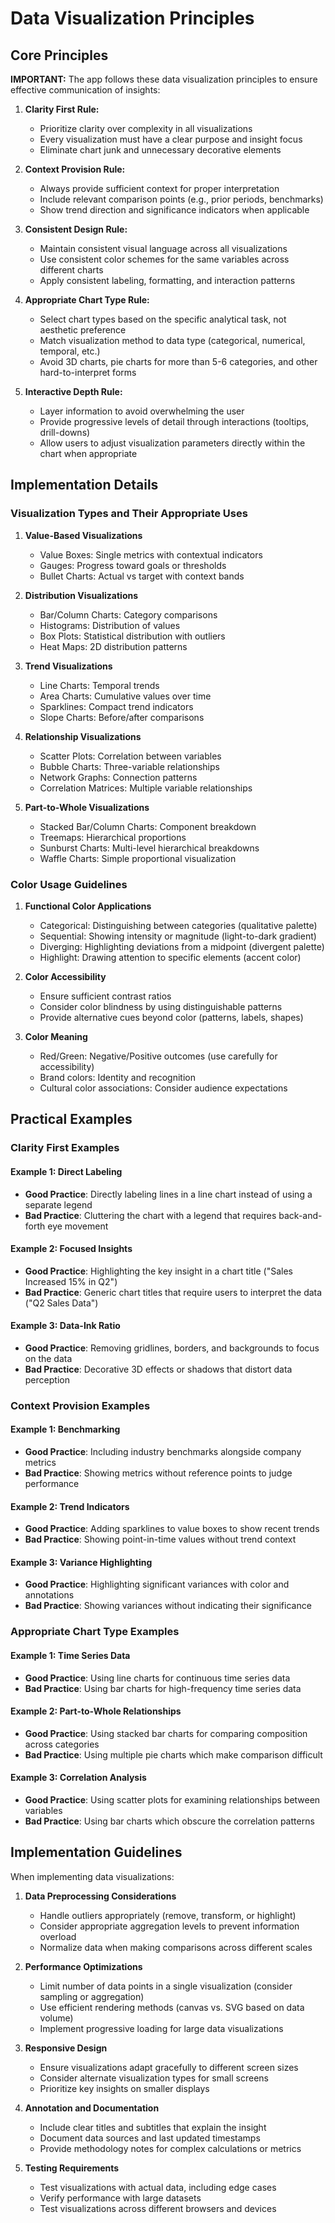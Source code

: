 # Data Visualization Principles

## Core Principles

**IMPORTANT:** The app follows these data visualization principles to ensure effective communication of insights:

1. **Clarity First Rule:**
   - Prioritize clarity over complexity in all visualizations
   - Every visualization must have a clear purpose and insight focus
   - Eliminate chart junk and unnecessary decorative elements

2. **Context Provision Rule:**
   - Always provide sufficient context for proper interpretation
   - Include relevant comparison points (e.g., prior periods, benchmarks)
   - Show trend direction and significance indicators when applicable

3. **Consistent Design Rule:**
   - Maintain consistent visual language across all visualizations
   - Use consistent color schemes for the same variables across different charts
   - Apply consistent labeling, formatting, and interaction patterns

4. **Appropriate Chart Type Rule:**
   - Select chart types based on the specific analytical task, not aesthetic preference
   - Match visualization method to data type (categorical, numerical, temporal, etc.)
   - Avoid 3D charts, pie charts for more than 5-6 categories, and other hard-to-interpret forms

5. **Interactive Depth Rule:**
   - Layer information to avoid overwhelming the user
   - Provide progressive levels of detail through interactions (tooltips, drill-downs)
   - Allow users to adjust visualization parameters directly within the chart when appropriate

## Implementation Details

### Visualization Types and Their Appropriate Uses

1. **Value-Based Visualizations**
   - Value Boxes: Single metrics with contextual indicators
   - Gauges: Progress toward goals or thresholds
   - Bullet Charts: Actual vs target with context bands

2. **Distribution Visualizations**
   - Bar/Column Charts: Category comparisons
   - Histograms: Distribution of values
   - Box Plots: Statistical distribution with outliers
   - Heat Maps: 2D distribution patterns

3. **Trend Visualizations**
   - Line Charts: Temporal trends
   - Area Charts: Cumulative values over time
   - Sparklines: Compact trend indicators
   - Slope Charts: Before/after comparisons

4. **Relationship Visualizations**
   - Scatter Plots: Correlation between variables
   - Bubble Charts: Three-variable relationships
   - Network Graphs: Connection patterns
   - Correlation Matrices: Multiple variable relationships

5. **Part-to-Whole Visualizations**
   - Stacked Bar/Column Charts: Component breakdown
   - Treemaps: Hierarchical proportions
   - Sunburst Charts: Multi-level hierarchical breakdowns
   - Waffle Charts: Simple proportional visualization

### Color Usage Guidelines

1. **Functional Color Applications**
   - Categorical: Distinguishing between categories (qualitative palette)
   - Sequential: Showing intensity or magnitude (light-to-dark gradient)
   - Diverging: Highlighting deviations from a midpoint (divergent palette)
   - Highlight: Drawing attention to specific elements (accent color)

2. **Color Accessibility**
   - Ensure sufficient contrast ratios
   - Consider color blindness by using distinguishable patterns
   - Provide alternative cues beyond color (patterns, labels, shapes)

3. **Color Meaning**
   - Red/Green: Negative/Positive outcomes (use carefully for accessibility)
   - Brand colors: Identity and recognition
   - Cultural color associations: Consider audience expectations

## Practical Examples

### Clarity First Examples

#### Example 1: Direct Labeling
- **Good Practice**: Directly labeling lines in a line chart instead of using a separate legend
- **Bad Practice**: Cluttering the chart with a legend that requires back-and-forth eye movement

#### Example 2: Focused Insights
- **Good Practice**: Highlighting the key insight in a chart title ("Sales Increased 15% in Q2")
- **Bad Practice**: Generic chart titles that require users to interpret the data ("Q2 Sales Data")

#### Example 3: Data-Ink Ratio
- **Good Practice**: Removing gridlines, borders, and backgrounds to focus on the data
- **Bad Practice**: Decorative 3D effects or shadows that distort data perception

### Context Provision Examples

#### Example 1: Benchmarking
- **Good Practice**: Including industry benchmarks alongside company metrics
- **Bad Practice**: Showing metrics without reference points to judge performance

#### Example 2: Trend Indicators
- **Good Practice**: Adding sparklines to value boxes to show recent trends
- **Bad Practice**: Showing point-in-time values without trend context

#### Example 3: Variance Highlighting
- **Good Practice**: Highlighting significant variances with color and annotations
- **Bad Practice**: Showing variances without indicating their significance

### Appropriate Chart Type Examples

#### Example 1: Time Series Data
- **Good Practice**: Using line charts for continuous time series data
- **Bad Practice**: Using bar charts for high-frequency time series data

#### Example 2: Part-to-Whole Relationships
- **Good Practice**: Using stacked bar charts for comparing composition across categories
- **Bad Practice**: Using multiple pie charts which make comparison difficult

#### Example 3: Correlation Analysis
- **Good Practice**: Using scatter plots for examining relationships between variables
- **Bad Practice**: Using bar charts which obscure the correlation patterns

## Implementation Guidelines

When implementing data visualizations:

1. **Data Preprocessing Considerations**
   - Handle outliers appropriately (remove, transform, or highlight)
   - Consider appropriate aggregation levels to prevent information overload
   - Normalize data when making comparisons across different scales

2. **Performance Optimizations**
   - Limit number of data points in a single visualization (consider sampling or aggregation)
   - Use efficient rendering methods (canvas vs. SVG based on data volume)
   - Implement progressive loading for large data visualizations

3. **Responsive Design**
   - Ensure visualizations adapt gracefully to different screen sizes
   - Consider alternate visualization types for small screens
   - Prioritize key insights on smaller displays

4. **Annotation and Documentation**
   - Include clear titles and subtitles that explain the insight
   - Document data sources and last updated timestamps
   - Provide methodology notes for complex calculations or metrics

5. **Testing Requirements**
   - Test visualizations with actual data, including edge cases
   - Verify performance with large datasets
   - Test visualizations across different browsers and devices